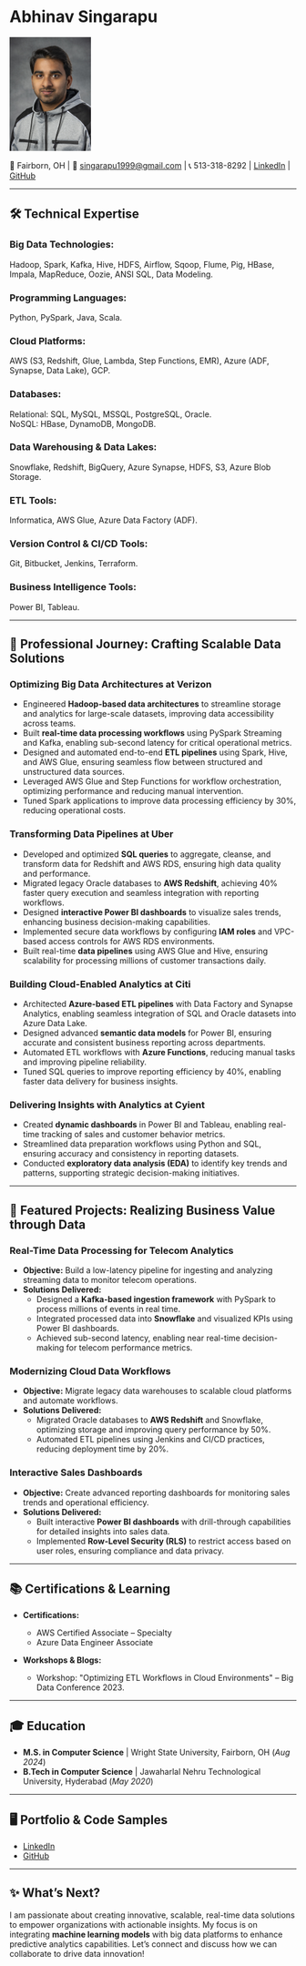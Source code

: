 # Abhinav Singarapu  

![Abhinav Singarapu](/Image/Profile__Picture.png)

📍 Fairborn, OH | 📧 singarapu1999@gmail.com | 📞 513-318-8292 | [LinkedIn](https://www.linkedin.com/in/singarapu-abhinav-0750611b0/) | [GitHub](https://github.com/Abhinav150526) 

---

## 🛠️ **Technical Expertise**  

### **Big Data Technologies:**  
Hadoop, Spark, Kafka, Hive, HDFS, Airflow, Sqoop, Flume, Pig, HBase, Impala, MapReduce, Oozie, ANSI SQL, Data Modeling.  

### **Programming Languages:**  
Python, PySpark, Java, Scala.  

### **Cloud Platforms:**  
AWS (S3, Redshift, Glue, Lambda, Step Functions, EMR), Azure (ADF, Synapse, Data Lake), GCP.  

### **Databases:**  
Relational: SQL, MySQL, MSSQL, PostgreSQL, Oracle.  
NoSQL: HBase, DynamoDB, MongoDB.  

### **Data Warehousing & Data Lakes:**  
Snowflake, Redshift, BigQuery, Azure Synapse, HDFS, S3, Azure Blob Storage.  

### **ETL Tools:**  
Informatica, AWS Glue, Azure Data Factory (ADF).  

### **Version Control & CI/CD Tools:**  
Git, Bitbucket, Jenkins, Terraform.  

### **Business Intelligence Tools:**  
Power BI, Tableau.    

---

## 💼 **Professional Journey: Crafting Scalable Data Solutions**  

### **Optimizing Big Data Architectures at Verizon**   

- Engineered **Hadoop-based data architectures** to streamline storage and analytics for large-scale datasets, improving data accessibility across teams.  
- Built **real-time data processing workflows** using PySpark Streaming and Kafka, enabling sub-second latency for critical operational metrics.  
- Designed and automated end-to-end **ETL pipelines** using Spark, Hive, and AWS Glue, ensuring seamless flow between structured and unstructured data sources.  
- Leveraged AWS Glue and Step Functions for workflow orchestration, optimizing performance and reducing manual intervention.  
- Tuned Spark applications to improve data processing efficiency by 30%, reducing operational costs.  

### **Transforming Data Pipelines at Uber**   

- Developed and optimized **SQL queries** to aggregate, cleanse, and transform data for Redshift and AWS RDS, ensuring high data quality and performance.  
- Migrated legacy Oracle databases to **AWS Redshift**, achieving 40% faster query execution and seamless integration with reporting workflows.  
- Designed **interactive Power BI dashboards** to visualize sales trends, enhancing business decision-making capabilities.  
- Implemented secure data workflows by configuring **IAM roles** and VPC-based access controls for AWS RDS environments.  
- Built real-time **data pipelines** using AWS Glue and Hive, ensuring scalability for processing millions of customer transactions daily.  

### **Building Cloud-Enabled Analytics at Citi**   

- Architected **Azure-based ETL pipelines** with Data Factory and Synapse Analytics, enabling seamless integration of SQL and Oracle datasets into Azure Data Lake.  
- Designed advanced **semantic data models** for Power BI, ensuring accurate and consistent business reporting across departments.  
- Automated ETL workflows with **Azure Functions**, reducing manual tasks and improving pipeline reliability.  
- Tuned SQL queries to improve reporting efficiency by 40%, enabling faster data delivery for business insights.  

### **Delivering Insights with Analytics at Cyient**  

- Created **dynamic dashboards** in Power BI and Tableau, enabling real-time tracking of sales and customer behavior metrics.  
- Streamlined data preparation workflows using Python and SQL, ensuring accuracy and consistency in reporting datasets.  
- Conducted **exploratory data analysis (EDA)** to identify key trends and patterns, supporting strategic decision-making initiatives.  

---

## 📂 **Featured Projects: Realizing Business Value through Data**  

### **Real-Time Data Processing for Telecom Analytics**    

- **Objective:** Build a low-latency pipeline for ingesting and analyzing streaming data to monitor telecom operations.  
- **Solutions Delivered:**  
  - Designed a **Kafka-based ingestion framework** with PySpark to process millions of events in real time.  
  - Integrated processed data into **Snowflake** and visualized KPIs using Power BI dashboards.  
  - Achieved sub-second latency, enabling near real-time decision-making for telecom performance metrics.  

### **Modernizing Cloud Data Workflows**   

- **Objective:** Migrate legacy data warehouses to scalable cloud platforms and automate workflows.  
- **Solutions Delivered:**  
  - Migrated Oracle databases to **AWS Redshift** and Snowflake, optimizing storage and improving query performance by 50%.  
  - Automated ETL pipelines using Jenkins and CI/CD practices, reducing deployment time by 20%.  

### **Interactive Sales Dashboards**  

- **Objective:** Create advanced reporting dashboards for monitoring sales trends and operational efficiency.  
- **Solutions Delivered:**  
  - Built interactive **Power BI dashboards** with drill-through capabilities for detailed insights into sales data.  
  - Implemented **Row-Level Security (RLS)** to restrict access based on user roles, ensuring compliance and data privacy.  

---

## 📚 **Certifications & Learning**  

- **Certifications:**  
  - AWS Certified Associate – Specialty  
  - Azure Data Engineer Associate  

- **Workshops & Blogs:**  
  - Workshop: "Optimizing ETL Workflows in Cloud Environments" – Big Data Conference 2023.  

---

## 🎓 **Education**  

- **M.S. in Computer Science** | Wright State University, Fairborn, OH (_Aug 2024_)  
- **B.Tech in Computer Science** | Jawaharlal Nehru Technological University, Hyderabad (_May 2020_)  

---

## 🖥️ **Portfolio & Code Samples**  

- [LinkedIn](https://www.linkedin.com/in/abhinav-singarapu-0750611b0/)
- [GitHub](https://github.com/Abhinav150526)

---

## ✨ **What’s Next?**  

I am passionate about creating innovative, scalable, real-time data solutions to empower organizations with actionable insights. My focus is on integrating **machine learning models** with big data platforms to enhance predictive analytics capabilities. Let’s connect and discuss how we can collaborate to drive data innovation!  
